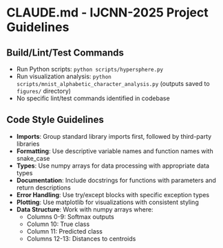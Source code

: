 # CLAUDE.md - IJCNN-2025 Project Guidelines

## Build/Lint/Test Commands
- Run Python scripts: `python scripts/hypersphere.py`
- Run visualization analysis: `python scripts/mnist_alphabetic_character_analysis.py` (outputs saved to `figures/` directory)
- No specific lint/test commands identified in codebase

## Code Style Guidelines
- **Imports**: Group standard library imports first, followed by third-party libraries 
- **Formatting**: Use descriptive variable names and function names with snake_case
- **Types**: Use numpy arrays for data processing with appropriate data types
- **Documentation**: Include docstrings for functions with parameters and return descriptions
- **Error Handling**: Use try/except blocks with specific exception types
- **Plotting**: Use matplotlib for visualizations with consistent styling
- **Data Structure**: Work with numpy arrays where:
  - Columns 0-9: Softmax outputs
  - Column 10: True class
  - Column 11: Predicted class
  - Columns 12-13: Distances to centroids